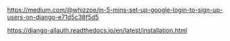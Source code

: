 https://medium.com/@whizzoe/in-5-mins-set-up-google-login-to-sign-up-users-on-django-e71d5c38f5d5

https://django-allauth.readthedocs.io/en/latest/installation.html